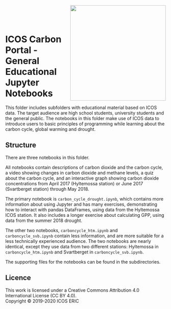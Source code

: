 <img src="https://www.icos-cp.eu/sites/default/files/2017-11/ICOS_CP_logo.png" width="300" align="right"/>
<br>
<br>
<br>

# ICOS Carbon Portal - General Educational Jupyter Notebooks
This folder includes subfolders with educational material based on ICOS data. The target audience are high school students, university students and the general public.
The notebooks in this folder make use of ICOS data to introduce users to basic principles of programming while learning about the carbon cycle, global warming and drought.
<br>

## Structure
There are three notebooks in this folder. 

All notebooks contain descriptions of carbon dioxide and the carbon cycle, a video showing changes in carbon dioxide and methane levels, a quiz about the carbon cycle, and an interactive graph showing carbon dioxide concentrations from April 2017 (Hyltemossa station) or June 2017 (Svartberget station) through May 2018.

The primary notebook is `carbon_cycle_drought.ipynb`, which contains more information about using Jupyter and has many exercises, demonstrating how to interact with pandas DataFrames, using data from the Hyltemossa ICOS station. It also includes a longer exercise about calculating GPP, using data from the summer 2018 drought.

The other two notebooks, `carboncycle_htm.ipynb` and `carboncycle_svb.ipynb` contain less information, and are more suitable for a less technically experienced audience. The two notebooks are nearly identical, except they use data from two different stations: Hyltemossa in `carboncycle_htm.ipynb` and Svartberget in `carboncycle_svb.ipynb`.

The supporting files for the notebooks can be found in the subdirectories.

## Licence
This work is licensed under a Creative Commons Attribution 4.0 International License (CC BY 4.0). <br>
Copyright © 2019-2020 ICOS ERIC